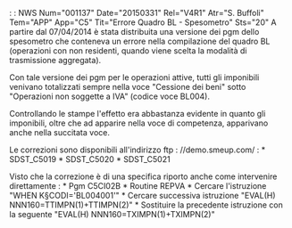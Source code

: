  :  : NWS Num="001137" Date="20150331" Rel="V4R1" Atr="S. Buffoli" Tem="APP" App="C5" Tit="Errore Quadro BL - Spesometro" Sts="20"
A partire dal 07/04/2014 è stata distribuita una versione dei pgm dello spesometro che conteneva un errore nella compilazione del quadro BL (operazioni con non residenti, quando viene scelta la modalità di trasmissione aggregata).

Con tale versione dei pgm per le operazioni attive, tutti gli imponibili venivano totalizzati sempre nella voce "Cessione dei beni" sotto "Operazioni non soggette a IVA" (codice voce BL004).

Controllando le stampe l'effetto era abbastanza evidente in quanto gli imponibili, oltre che ad apparire nella voce di competenza, apparivano anche nella succitata voce.

Le correzioni sono disponibili all'indirizzo ftp : //demo.smeup.com/ : 
\* SDST_C5019
\* SDST_C5020
\* SDST_C5021

Visto che la correzione è di una specifica riporto anche come intervenire direttamente : 
\* Pgm C5CI02B
\* Routine REPVA
\* Cercare l'istruzione "WHEN      K§CODI='BL004001'"
\* Cercare successiva istruzione "EVAL(H)   NNN160=TTIMPN(1)+TTIMPN(2)"
\* Sostituire la precedente istruzione con la seguente "EVAL(H)   NNN160=TXIMPN(1)+TXIMPN(2)" 
